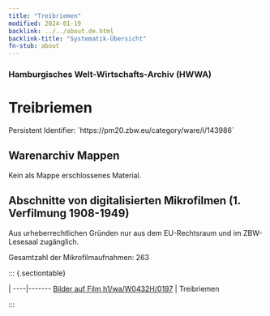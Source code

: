 ```yaml
---
title: "Treibriemen"
modified: 2024-01-19
backlink: ../../about.de.html
backlink-title: "Systematik-Übersicht"
fn-stub: about
---
```


### Hamburgisches Welt-Wirtschafts-Archiv (HWWA)

# Treibriemen

<div class="hint">Persistent Identifier: `https://pm20.zbw.eu/category/ware/i/143986`</div>







## Warenarchiv Mappen





Kein als Mappe erschlossenes Material.



<a id="filmsections" />

## Abschnitte von digitalisierten Mikrofilmen (1. Verfilmung 1908-1949)

<p>Aus urheberrechtlichen Gründen nur aus dem EU-Rechtsraum und im ZBW-Lesesaal zugänglich.</p>


<p>Gesamtzahl der Mikrofilmaufnahmen: 263</p>





::: {.sectiontable}

 | 
----|-------
<a class="btn" href="https://pm20.zbw.eu/film/h1/wa/W0432H/0197" rel="nofollow">Bilder auf Film h1/wa/W0432H/0197</a> | Treibriemen


:::
















